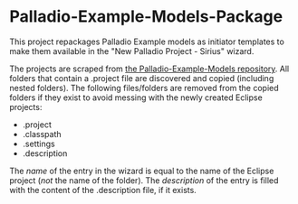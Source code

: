 # Palladio-Example-Models-Package
This project repackages Palladio Example models as initiator templates to make them available in the "New Palladio Project - Sirius" wizard.

The projects are scraped from [the Palladio-Example-Models repository](https://github.com/PalladioSimulator/Palladio-Example-Models).
All folders that contain a .project file are discovered and copied (including nested folders).
The following files/folders are removed from the copied folders if they exist to avoid messing with the newly created Eclipse projects:
* .project
* .classpath
* .settings
* .description

The *name* of the entry in the wizard is equal to the name of the Eclipse project (*not* the name of the folder).
The *description* of the entry is filled with the content of the .description file, if it exists.

